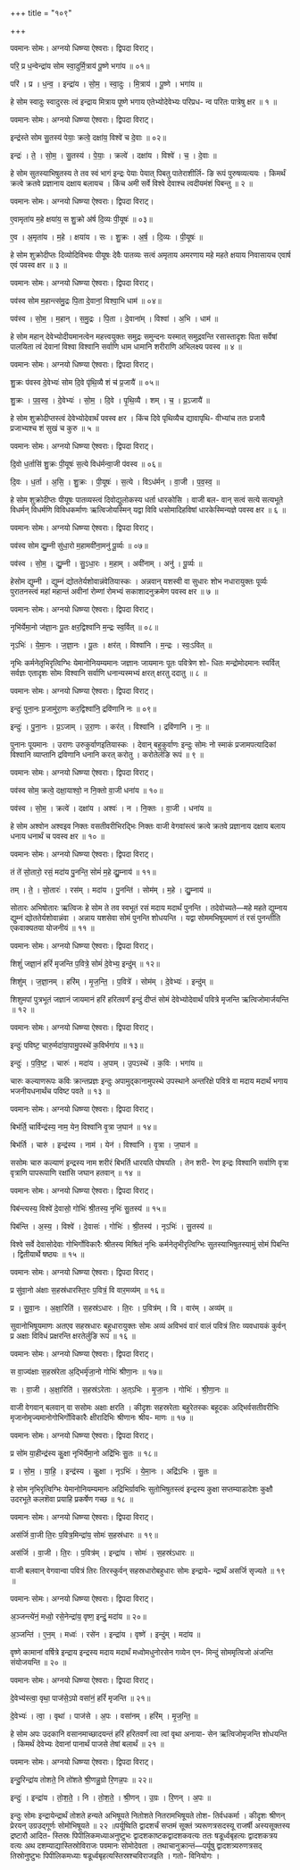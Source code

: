 +++
title = "१०९"

+++


पवमानः सोमः। अग्नयो धिष्ण्या ऐश्वराः। द्विपदा विराट्।

परि॒ प्र ध॒न्वेन्द्रा॑य सोम स्वा॒दुर्मि॒त्राय॑ पू॒ष्णे भगा॑य ॥ ०१॥

परि॑ । प्र । ध॒न्व॒ । इन्द्रा॑य । सो॒म॒ । स्वा॒दुः । मि॒त्राय॑ । पू॒ष्णे । भगा॑य ॥

हे सोम स्वादुः स्वादुरसः त्वं इन्द्राय मित्राय पूष्णे भगाय एतेभ्योदेवेभ्यः परिप्रध- न्व परितः पात्रेषु क्षर ॥ १ ॥

पवमानः सोमः। अग्नयो धिष्ण्या ऐश्वराः। द्विपदा विराट्।

इन्द्र॑स्ते सोम सु॒तस्य॑ पेयाः॒ क्रत्वे॒ दक्षा॑य॒ विश्वे॑ च दे॒वाः ॥ ०२॥

इन्द्रः॑ । ते॒ । सो॒म॒ । सु॒तस्य॑ । पे॒याः॒ । क्रत्वे॑ । दक्षा॑य । विश्वे॑ । च॒ । दे॒वाः ॥

हे सोम सुतस्याभिषुतस्य ते तव स्वं भागं इन्द्रः पेयाः पेयात् पिबतु पातेराशीर्लि- ङि रूपं पुरुषव्यत्ययः । किमर्थं क्रत्वे क्रतवे प्रज्ञानाय दक्षाय बलायच । किंच अमी सर्वे विश्वे देवाश्च त्वदीयमंशं पिबन्तु ॥ २ ॥

पवमानः सोमः। अग्नयो धिष्ण्या ऐश्वराः। द्विपदा विराट्।

ए॒वामृता॑य म॒हे क्षया॑य॒ स शु॒क्रो अ॑र्ष दि॒व्यः पी॒यूषः॑ ॥ ०३॥

ए॒व । अ॒मृता॑य । म॒हे । क्षया॑य । सः । शु॒क्रः । अ॒र्ष॒ । दि॒व्यः । पी॒यूषः॑ ॥

हे सोम शुक्रोदीप्तः दिव्योदिविभवः पीयूषः देवैः पातव्यः सत्वं अमृताय अमरणाय महे महते क्षयाय निवासायच एवार्ष एवं पवस्व क्षर ॥ ३ ॥

पवमानः सोमः। अग्नयो धिष्ण्या ऐश्वराः। द्विपदा विराट्।

पव॑स्व सोम म॒हान्त्स॑मु॒द्रः पि॒ता दे॒वानां॒ विश्वा॒भि धाम॑ ॥ ०४॥

पव॑स्व । सो॒म॒ । म॒हान् । स॒मु॒द्रः । पि॒ता । दे॒वाना॑म् । विश्वा॑ । अ॒भि । धाम॑ ॥

हे सोम महान् देवेभ्योदीयमानत्वेन महत्त्वयुक्तः समुद्रः समुन्दनः यस्मात् समुद्रवन्ति रसास्तादृशः पिता सर्वेषां पालयिता त्वं देवानां विश्वा विश्वानि सर्वाणि धाम धामानि शरीराणि अभिलक्ष्य पवस्व ॥ ४ ॥

पवमानः सोमः। अग्नयो धिष्ण्या ऐश्वराः। द्विपदा विराट्।

शु॒क्रः प॑वस्व दे॒वेभ्यः॑ सोम दि॒वे पृ॑थि॒व्यै शं च॑ प्र॒जायै॑ ॥ ०५॥

शु॒क्रः । प॒व॒स्व॒ । दे॒वेभ्यः॑ । सो॒म॒ । दि॒वे । पृ॒थि॒व्यै । शम् । च॒ । प्र॒ऽजायै॑ ॥

हे सोम शुक्रोदीप्तस्त्वं देवेभ्योदेवार्थं पवस्व क्षर । किंच दिवे पृथिव्यैच द्यावापृथि- वीभ्यांच ततः प्रजायै प्रजाभ्यश्च शं सुखं च कुरु ॥ ५ ॥

पवमानः सोमः। अग्नयो धिष्ण्या ऐश्वराः। द्विपदा विराट्।

दि॒वो ध॒र्तासि॑ शु॒क्रः पी॒यूषः॑ स॒त्ये विध॑र्मन्वा॒जी प॑वस्व ॥ ०६॥

दि॒वः । ध॒र्ता । अ॒सि॒ । शु॒क्रः । पी॒यूषः॑ । स॒त्ये । विऽध॑र्मन् । वा॒जी । प॒व॒स्व॒ ॥

हे सोम शुक्रोदीप्तः पीयूषः पातव्यस्त्वं दिवोद्युलोकस्य धर्ता धारकोसि । वाजी बल- वान् सत्वं सत्ये सत्यभूते विधर्मन् विधर्मणि विविधकर्माणः ऋत्विजोयस्मिन् यद्वा विवि धसोमादिहविषां धारकेस्मिन्यज्ञे पवस्व क्षर ॥ ६ ॥

पवमानः सोमः। अग्नयो धिष्ण्या ऐश्वराः। द्विपदा विराट्।

पव॑स्व सोम द्यु॒म्नी सु॑धा॒रो म॒हामवी॑ना॒मनु॑ पू॒र्व्यः ॥ ०७॥

पव॑स्व । सो॒म॒ । द्यु॒म्नी । सु॒ऽधा॒रः । म॒हाम् । अवी॑नाम् । अनु॑ । पू॒र्व्यः ॥

हेसोम द्युम्नी । द्युम्नं द्योततेर्यशोवान्नंवेतियास्कः । अन्नवान् यशस्वी वा सुधारः शोभ नधारायुक्तः पूर्व्यः पुरातनस्त्वं महां महान्तं अवीनां रोम्णां रोमभ्यं सकाशादनुक्रमेण पवस्व क्षर ॥ ७ ॥

पवमानः सोमः। अग्नयो धिष्ण्या ऐश्वराः। द्विपदा विराट्।

नृभि॑र्येमा॒नो ज॑ज्ञा॒नः पू॒तः क्षर॒द्विश्वा॑नि म॒न्द्रः स्व॒र्वित् ॥ ०८॥

नृऽभिः॑ । ये॒मा॒नः । ज॒ज्ञा॒नः । पू॒तः । क्षर॑त् । विश्वा॑नि । म॒न्द्रः । स्वः॒ऽवित् ॥

नृभिः कर्मनेतृभिरृत्विग्भिः येमानोनियम्यमानः जज्ञानः जायमानः पूतः पवित्रेण शो- धितः मन्द्रोमोदमानः स्वर्वित् सर्वज्ञः एतादृशः सोमः विश्वानि सर्वाणि धनान्यस्मभ्यं क्षरत् क्षरतु ददातु ॥ ८ ॥

पवमानः सोमः। अग्नयो धिष्ण्या ऐश्वराः। द्विपदा विराट्।

इन्दुः॑ पुना॒नः प्र॒जामु॑रा॒णः कर॒द्विश्वा॑नि॒ द्रवि॑णानि नः ॥ ०९॥

इन्दुः॑ । पु॒ना॒नः । प्र॒ऽजाम् । उ॒रा॒णः । कर॑त् । विश्वा॑नि । द्रवि॑णानि । नः॒ ॥

पुनानः पूयमानः । उराणः उरुकुर्वाणइतियास्कः । देवान् बहुकुर्वाणः इन्दुः सोमः नो स्माकं प्रजामपत्यादिकां विश्वानि व्याप्तानि द्रविणानि धनानि करत् करोतु । करोतेर्लङि रूपं ॥ ९ ॥

पवमानः सोमः। अग्नयो धिष्ण्या ऐश्वराः। द्विपदा विराट्।

पव॑स्व सोम॒ क्रत्वे॒ दक्षा॒याश्वो॒ न नि॒क्तो वा॒जी धना॑य ॥ १०॥

पव॑स्व । सो॒म॒ । क्रत्वे॑ । दक्षा॑य । अश्वः॑ । न । नि॒क्तः । वा॒जी । धना॑य ॥

हे सोम अश्वोन अश्वइव निक्तः वसतीवरीभिरद्भिः निक्तः वाजी वेगवांस्त्वं क्रत्वे क्रतवे प्रज्ञानाय दक्षाय बलाय धनाय धनार्थं च पवस्व क्षर ॥ १० ॥

पवमानः सोमः। अग्नयो धिष्ण्या ऐश्वराः। द्विपदा विराट्।

तं ते॑ सो॒तारो॒ रसं॒ मदा॑य पु॒नन्ति॒ सोमं॑ म॒हे द्यु॒म्नाय॑ ॥ ११॥

तम् । ते॒ । सो॒तारः॑ । रस॑म् । मदा॑य । पु॒नन्ति॑ । सोम॑म् । म॒हे । द्यु॒म्नाय॑ ॥

सोतारः अभिषोतारः ऋत्विजः हे सोम ते तव स्वभूतं रसं मदाय मदार्थं पुनन्ति । तदेवोच्यते—महे महते द्युम्नाय द्युम्नं द्योततेर्यशोवान्नंवा । अन्नाय यशसेवा सोमं पुनन्ति शोधयन्ति । यद्वा सोममभिषूयमाणं तं रसं पुनन्तीति एकवाक्यतया योजनीयं ॥ ११ ॥

पवमानः सोमः। अग्नयो धिष्ण्या ऐश्वराः। द्विपदा विराट्।

शिशुं॑ जज्ञा॒नं हरिं॑ मृजन्ति प॒वित्रे॒ सोमं॑ दे॒वेभ्य॒ इन्दु॑म् ॥ १२॥

शिशु॑म् । ज॒ज्ञा॒नम् । हरि॑म् । मृ॒ज॒न्ति॒ । प॒वित्रे॑ । सोम॑म् । दे॒वेभ्यः॑ । इन्दु॑म् ॥

शिशुमपां पुत्रभूतं जज्ञानं जायमानं हरिं हरितवर्णं इन्दुं दीप्तं सोमं देवेभ्योदेवार्थं पवित्रे मृजन्ति ऋत्विजोमार्जयन्ति ॥ १२ ॥

पवमानः सोमः। अग्नयो धिष्ण्या ऐश्वराः। द्विपदा विराट्।

इन्दुः॑ पविष्ट॒ चारु॒र्मदा॑या॒पामु॒पस्थे॑ क॒विर्भगा॑य ॥ १३॥

इन्दुः॑ । प॒वि॒ष्ट॒ । चारुः॑ । मदा॑य । अ॒पाम् । उ॒पऽस्थे॑ । क॒विः । भगा॑य ॥

चारुः कल्याणरूपः कविः क्रान्तप्रज्ञः इन्दुः अपामुद्कानामुपस्थे उपस्थाने अन्तरिक्षे पवित्रे वा मदाय मदार्थं भगाय भजनीयधनार्थंच पविष्ट पवते ॥ १३ ॥

पवमानः सोमः। अग्नयो धिष्ण्या ऐश्वराः। द्विपदा विराट्।

बिभ॑र्ति॒ चार्विन्द्र॑स्य॒ नाम॒ येन॒ विश्वा॑नि वृ॒त्रा ज॒घान॑ ॥ १४॥

बिभ॑र्ति । चारु॑ । इन्द्र॑स्य । नाम॑ । येन॑ । विश्वा॑नि । वृ॒त्रा । ज॒घान॑ ॥

ससोमः चारु कल्याणं इन्द्रस्य नाम शरीरं बिभर्ति धारयति पोषयति । तेन शरी- रेण इन्द्रः विश्वानि सर्वाणि वृत्रा वृत्राणि पापरूपाणि रक्षांसि जघान हतवान् ॥ १४ ॥

पवमानः सोमः। अग्नयो धिष्ण्या ऐश्वराः। द्विपदा विराट्।

पिब॑न्त्यस्य॒ विश्वे॑ दे॒वासो॒ गोभिः॑ श्री॒तस्य॒ नृभिः॑ सु॒तस्य॑ ॥ १५॥

पिब॑न्ति । अ॒स्य॒ । विश्वे॑ । दे॒वासः॑ । गोभिः॑ । श्री॒तस्य॑ । नृऽभिः॑ । सु॒तस्य॑ ॥

विश्वे सर्वे देवासोदेवाः गोभिर्गोविकारैः श्रीतस्य मिश्रितं नृभिः कर्मनेतृभीरृत्विग्भिः सुतस्याभिषुतस्यामुं सोमं पिबन्ति । द्वितीयार्थे षष्ठ्यः ॥ १५ ॥

पवमानः सोमः। अग्नयो धिष्ण्या ऐश्वराः। द्विपदा विराट्।

प्र सु॑वा॒नो अ॑क्षाः स॒हस्र॑धारस्ति॒रः प॒वित्रं॒ वि वार॒मव्य॑म् ॥ १६॥

प्र । सु॒वा॒नः । अ॒क्षा॒रिति॑ । स॒हस्र॑ऽधारः । ति॒रः । प॒वित्र॑म् । वि । वार॑म् । अव्य॑म् ॥

सुवानोभिषूयमाणः अतएव सहस्रधारः बहुधारायुक्तः सोमः अव्यं अविभवं वारं वालं पवित्रं तिरः व्यवधायकं कुर्वन् प्र अक्षाः विविधं प्रक्षरन्ति क्षरतेर्लुङि रूपं ॥ १६ ॥

पवमानः सोमः। अग्नयो धिष्ण्या ऐश्वराः। द्विपदा विराट्।

स वा॒ज्य॑क्षाः स॒हस्र॑रेता अ॒द्भिर्मृ॑जा॒नो गोभिः॑ श्रीणा॒नः ॥ १७॥

सः । वा॒जी । अ॒क्षा॒रिति॑ । स॒हस्र॑ऽरेताः । अ॒त्ऽभिः । मृ॒जा॒नः । गोभिः॑ । श्री॒णा॒नः ॥

वाजी वेगवान् बलवान् वा ससोमः अक्षाः क्षरति । कीदृशः सहस्ररेताः बहुरेतस्कः बहूदकः अद्भिर्वसतीवरीभिः मृजानोमृज्यमानोगोभिर्गोविकारैः क्षीरादिभिः श्रीणानः श्रीय- माणः ॥ १७ ॥

पवमानः सोमः। अग्नयो धिष्ण्या ऐश्वराः। द्विपदा विराट्।

प्र सो॑म या॒हीन्द्र॑स्य कु॒क्षा नृभि॑र्येमा॒नो अद्रि॑भिः सु॒तः ॥ १८॥

प्र । सो॒म॒ । या॒हि॒ । इन्द्र॑स्य । कु॒क्षा । नृऽभिः॑ । ये॒मा॒नः । अद्रि॑ऽभिः । सु॒तः ॥

हे सोम नृभिरृत्विग्भिः येमानोनियम्यमानः अद्रिभिर्ग्रावभिः सुतोभिषुतस्त्वं इन्द्रस्य कुक्षा सप्तम्याडादेशः कुक्षौ उदरभूते कलशॆवा प्रयाहि प्रकर्षेण गच्छ ॥ १८ ॥

पवमानः सोमः। अग्नयो धिष्ण्या ऐश्वराः। द्विपदा विराट्।

अस॑र्जि वा॒जी ति॒रः प॒वित्र॒मिन्द्रा॑य॒ सोमः॑ स॒हस्र॑धारः ॥ १९॥

अस॑र्जि । वा॒जी । ति॒रः । प॒वित्र॑म् । इन्द्रा॑य । सोमः॑ । स॒हस्र॑ऽधारः ॥

वाजी बलवान् वेगवान्वा पवित्रं तिरः तिरस्कुर्वन् सहस्रधारोबहुधारः सोमः इन्द्राये- न्द्रार्थं असर्जि सृज्यते ॥ १९ ॥

पवमानः सोमः। अग्नयो धिष्ण्या ऐश्वराः। द्विपदा विराट्।

अ॒ञ्जन्त्ये॑नं॒ मध्वो॒ रसे॒नेन्द्रा॑य॒ वृष्ण॒ इन्दुं॒ मदा॑य ॥ २०॥

अ॒ञ्जन्ति॑ । ए॒न॒म् । मध्वः॑ । रसे॑न । इन्द्रा॑य । वृष्णे॑ । इन्दु॑म् । मदा॑य ॥

वृष्णे कामानां वर्षित्रे इन्द्राय इन्द्रस्य मदाय मदार्थं मध्वोमधुनोरसेन गव्येन एन- मिन्दुं सोममृत्विजो अंजन्ति संयोजयन्ति ॥ २० ॥

पवमानः सोमः। अग्नयो धिष्ण्या ऐश्वराः। द्विपदा विराट्।

दे॒वेभ्य॑स्त्वा॒ वृथा॒ पाज॑से॒ऽपो वसा॑नं॒ हरिं॑ मृजन्ति ॥ २१॥

दे॒वेभ्यः॑ । त्वा॒ । वृथा॑ । पाज॑से । अ॒पः । वसा॑नम् । हरि॑म् । मृ॒ज॒न्ति॒ ॥

हे सोम अपः उदकानि वसानमाच्छादयन्तं हरिं हरितवर्णं त्वा त्वां वृथा अनाया- सेन ऋत्विजोमृजन्ति शोधयन्ति । किमर्थं देवेभ्यः देवानां पानार्थं पाजसे तेषां बलार्थं ॥ २१ ॥

पवमानः सोमः। अग्नयो धिष्ण्या ऐश्वराः। द्विपदा विराट्।

इन्दु॒रिन्द्रा॑य तोशते॒ नि तो॑शते श्री॒णन्नु॒ग्रो रि॒णन्न॒पः ॥ २२॥

इन्दुः॑ । इन्द्रा॑य । तो॒श॒ते॒ । नि । तो॒श॒ते॒ । श्री॒णन् । उ॒ग्रः । रि॒णन् । अ॒पः ॥

इन्दुः सोमः इन्द्रायेन्द्रार्थं तोशते हन्यते अभिषूयते नितोशते नितरामभिषूयते तोश- तिर्वधकर्मा । कीदृशः श्रीणन् प्रेरयन् उग्रउद्गूर्णः सोमोभिषूयते ॥ २२ ॥पर्यूष्विति द्वादशर्चं सप्तमं सूक्तं त्र्यरूणत्रसदस्यू राजर्षी अस्यसूक्तस्य द्रष्टारौ आदित- स्तिस्रः पिपीलिकमध्याअनुष्टुभः द्वादशकाष्टकद्वादशकवत्यः ततः षडूर्ध्वबृहत्यः द्वादशकत्रय वत्यः अथ दशम्याद्यास्तिस्रोविराजः पवमानः सोमोदेवता । तथाचानुक्रान्तं—पर्यूषु द्वादशत्र्यरुणत्रसद् तिस्रोनुष्टुभः पिपीलिकमध्याः षडूर्ध्वबृहत्यस्तिस्रश्चविराजइति । गतो- विनियोगः ।